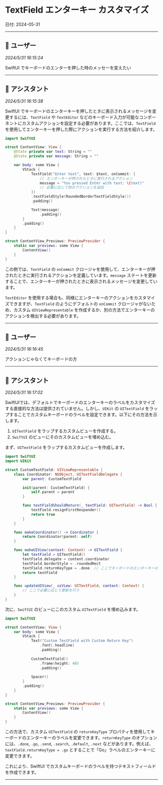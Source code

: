 # TextField エンターキー カスタマイズ

日付: 2024-05-31

---

## 👤 ユーザー
*2024/5/31 16:15:24*

SwiftUI でキーボードのエンターを押した時のメッセーを変えたい

---

## 🤖 アシスタント
*2024/5/31 16:15:38*

SwiftUI でキーボードのエンターキーを押したときに表示されるメッセージを変更するには、`TextField` や `TextEditor` などのキーボード入力が可能なコンポーネントにカスタムアクションを設定する必要があります。ここでは、`TextField` を使用してエンターキーを押した際にアクションを実行する方法を紹介します。

```swift
import SwiftUI

struct ContentView: View {
    @State private var text: String = ""
    @State private var message: String = ""

    var body: some View {
        VStack {
            TextField("Enter text", text: $text, onCommit: {
                // エンターキーが押されたときに実行されるアクション
                message = "You pressed Enter with text: \(text)"
                // 必要に応じて他のアクションを追加
            })
            .textFieldStyle(RoundedBorderTextFieldStyle())
            .padding()

            Text(message)
                .padding()
        }
        .padding()
    }
}

struct ContentView_Previews: PreviewProvider {
    static var previews: some View {
        ContentView()
    }
}
```

この例では、`TextField` の `onCommit` クロージャを使用して、エンターキーが押されたときに実行されるアクションを定義しています。`message` ステートを更新することで、エンターキーが押されたときに表示されるメッセージを変更しています。

`TextEditor` を使用する場合も、同様にエンターキーのアクションをカスタマイズできますが、`TextField` のようにデフォルトの `onCommit` クロージャがないため、カスタム `UIViewRepresentable` を作成するか、別の方法でエンターキーのアクションを検出する必要があります。

---

## 👤 ユーザー
*2024/5/31 16:16:45*

アクションじゃなくてキーボードの方

---

## 🤖 アシスタント
*2024/5/31 16:17:02*

SwiftUIでは、デフォルトでキーボードのエンターキーのラベルをカスタマイズする直接的な方法は提供されていません。しかし、`UIKit` の `UITextField` をラップすることでカスタムキーボードのラベルを設定できます。以下にその方法を示します。

1. `UITextField` をラップするカスタムビューを作成する。
2. `SwiftUI` のビューにそのカスタムビューを埋め込む。

まず、`UITextField` をラップするカスタムビューを作成します。

```swift
import SwiftUI
import UIKit

struct CustomTextField: UIViewRepresentable {
    class Coordinator: NSObject, UITextFieldDelegate {
        var parent: CustomTextField

        init(parent: CustomTextField) {
            self.parent = parent
        }

        func textFieldShouldReturn(_ textField: UITextField) -> Bool {
            textField.resignFirstResponder()
            return true
        }
    }

    func makeCoordinator() -> Coordinator {
        return Coordinator(parent: self)
    }

    func makeUIView(context: Context) -> UITextField {
        let textField = UITextField()
        textField.delegate = context.coordinator
        textField.borderStyle = .roundedRect
        textField.returnKeyType = .done  // ここでキーボードのエンターキーのラベルを変更
        return textField
    }

    func updateUIView(_ uiView: UITextField, context: Context) {
        // ここで必要に応じて更新を行う
    }
}
```

次に、`SwiftUI` のビューにこのカスタム `UITextField` を埋め込みます。

```swift
import SwiftUI

struct ContentView: View {
    var body: some View {
        VStack {
            Text("Custom TextField with Custom Return Key")
                .font(.headline)
                .padding()
            
            CustomTextField()
                .frame(height: 40)
                .padding()
            
            Spacer()
        }
        .padding()
    }
}

struct ContentView_Previews: PreviewProvider {
    static var previews: some View {
        ContentView()
    }
}
```

この方法で、カスタム `UITextField` の `returnKeyType` プロパティを使用してキーボードのエンターキーのラベルを変更できます。`returnKeyType` のオプションには、`.done`, `.go`, `.send`, `.search`, `.default`, `.next` などがあります。例えば、`textField.returnKeyType = .go` とすることで「Go」ラベルのエンターキーに変更できます。

これにより、SwiftUI でカスタムキーボードのラベルを持つテキストフィールドを作成できます。

---

